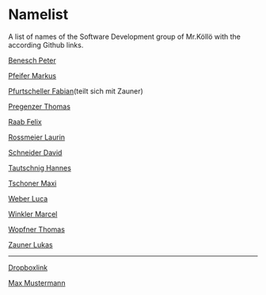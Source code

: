 # Namelist
A list of names of the Software Development group of Mr.Köllö with the according Github links.

<a href="https://github.com/MarkusPfeifer" target="_blank">Benesch Peter</a>        

<a href="https://github.com/MarkusPfeifer" target="_blank">Pfeifer Markus</a>

<a href="https://github.com/ZaunerL" target="_blank">Pfurtscheller Fabian</a>(teilt sich mit Zauner)

<a href="https://github.com/PregOfficial" target="_blank">Pregenzer Thomas</a>

<a href="https://github.com/EyeOfEpic" target="_blank">Raab Felix </a>

<a href="https://github.com/LaurinRossmeier" target="_blank">Rossmeier Laurin </a>

<a href="https://github.com/daveschneider99" target="_blank">Schneider David</a>

<a href="https://github.com/ironeldas" target="_blank">Tautschnig Hannes</a>

<a href="https://github.com/Dweags" target="_blank">Tschoner Maxi</a>

<a href="https://github.com/lucaweber4" target="_blank">Weber Luca</a>

<a href="https://github.com/winklermarcel" target="_blank">Winkler Marcel</a>

<a href="https://github.com/thomasantonio" target="_blank">Wopfner Thomas</a>

<a href="https://github.com/ZaunerL" target="_blank">Zauner Lukas</a>

--------------------------------------------------------------------------------------------------------------------------------

<a href="https://www.dropbox.com/sh/jtayjq3p69due7k/AACCphSQUxPO6IU41MaRDVdSa?dl=0" target="_blank">Dropboxlink</a>

<a href="http://goo.gl/bzaEnm" target="_blank">Max Mustermann</a>
